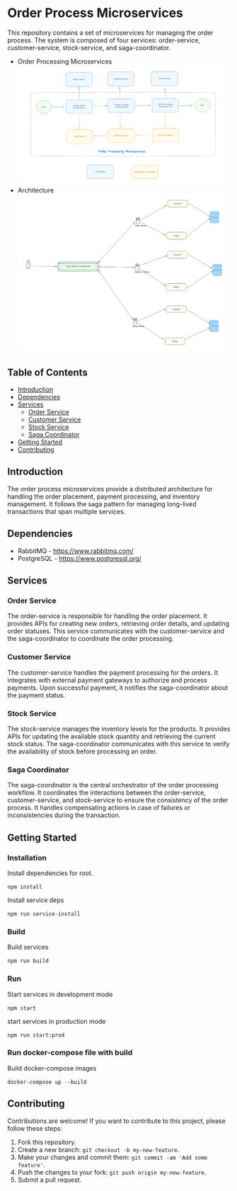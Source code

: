 # Order Process Microservices

This repository contains a set of microservices for managing the order process. The system is composed of four services: order-service, customer-service, stock-service, and saga-coordinator.

- Order Processing Microservices
  ![Order Process](./assets/order-process.png)
- Architecture
  ![SWA](./assets/architecture.png)

## Table of Contents

- [Introduction](#introduction)
- [Dependencies](#dependencies)
- [Services](#services)
  - [Order Service](#order-service)
  - [Customer Service](#customer-service)
  - [Stock Service](#stock-service)
  - [Saga Coordinator](#saga-coordinator)
- [Getting Started](#getting-started)
- [Contributing](#contributing)

## Introduction

The order process microservices provide a distributed architecture for handling the order placement, payment processing, and inventory management. It follows the saga pattern for managing long-lived transactions that span multiple services.

## Dependencies

- RabbitMQ - https://www.rabbitmq.com/
- PostgreSQL - https://www.postgresql.org/

## Services

### Order Service

The order-service is responsible for handling the order placement. It provides APIs for creating new orders, retrieving order details, and updating order statuses. This service communicates with the customer-service and the saga-coordinator to coordinate the order processing.

### Customer Service

The customer-service handles the payment processing for the orders. It integrates with external payment gateways to authorize and process payments. Upon successful payment, it notifies the saga-coordinator about the payment status.

### Stock Service

The stock-service manages the inventory levels for the products. It provides APIs for updating the available stock quantity and retrieving the current stock status. The saga-coordinator communicates with this service to verify the availability of stock before processing an order.

### Saga Coordinator

The saga-coordinator is the central orchestrator of the order processing workflow. It coordinates the interactions between the order-service, customer-service, and stock-service to ensure the consistency of the order process. It handles compensating actions in case of failures or inconsistencies during the transaction.

## Getting Started

### Installation

Install dependencies for root.

```
npm install
```

Install service deps

```
npm run service-install
```

### Build

Build services

```
npm run build
```

### Run

Start services in development mode

```
npm start
```

start services in production mode

```
npm run start:prod
```

### Run docker-compose file with build

Build docker-compose images

```
docker-compose up --build
```

## Contributing

Contributions are welcome! If you want to contribute to this project, please follow these steps:

1. Fork this repository.
2. Create a new branch: `git checkout -b my-new-feature`.
3. Make your changes and commit them: `git commit -am 'Add some feature'`.
4. Push the changes to your fork: `git push origin my-new-feature`.
5. Submit a pull request.
